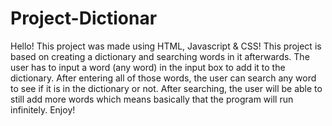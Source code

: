 # Project-Dictionar
Hello! This project was made using HTML, Javascript & CSS! This project is based on creating a dictionary and searching words in it afterwards. The user has to input a word
(any word) in the input box to add it to the dictionary. After entering all of those words, the user can search any word to see if it is in the dictionary or not.
After searching, the user will be able to still add more words which means basically that the program will run infinitely. Enjoy!
